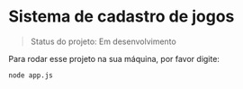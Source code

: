 <h1>Sistema de cadastro de jogos</h1>

>Status do projeto: Em desenvolvimento

Para rodar esse projeto na sua máquina, por favor digite:

````
node app.js
````
